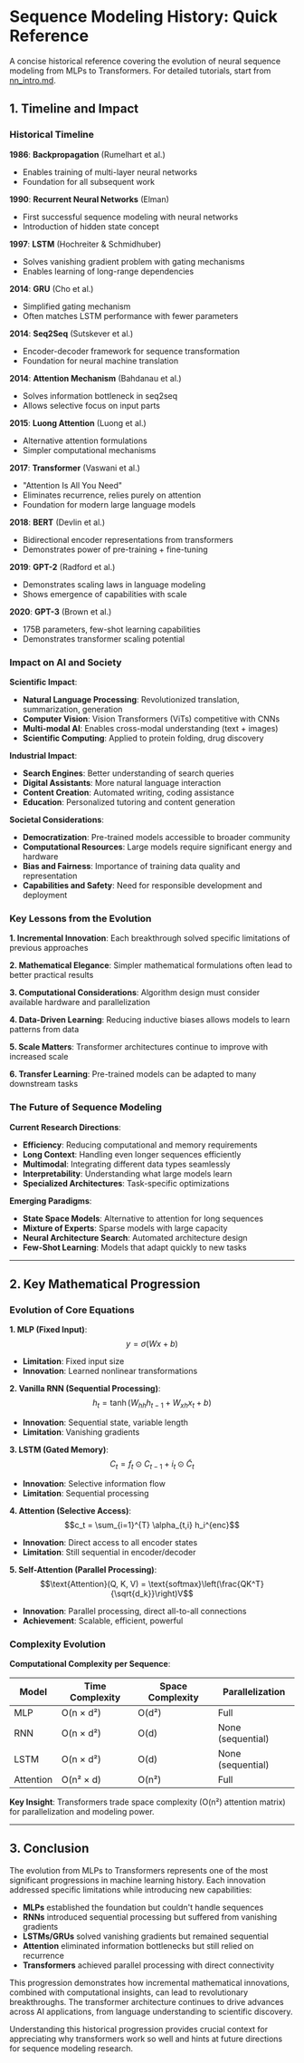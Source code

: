 # Sequence Modeling History: Quick Reference

A concise historical reference covering the evolution of neural sequence modeling from MLPs to Transformers. For detailed tutorials, start from [nn_intro.md](./nn_intro.md).


## 1. Timeline and Impact

### Historical Timeline

**1986**: **Backpropagation** (Rumelhart et al.)
- Enables training of multi-layer neural networks
- Foundation for all subsequent work

**1990**: **Recurrent Neural Networks** (Elman)
- First successful sequence modeling with neural networks
- Introduction of hidden state concept

**1997**: **LSTM** (Hochreiter & Schmidhuber)
- Solves vanishing gradient problem with gating mechanisms
- Enables learning of long-range dependencies

**2014**: **GRU** (Cho et al.)
- Simplified gating mechanism
- Often matches LSTM performance with fewer parameters

**2014**: **Seq2Seq** (Sutskever et al.)
- Encoder-decoder framework for sequence transformation
- Foundation for neural machine translation

**2014**: **Attention Mechanism** (Bahdanau et al.)
- Solves information bottleneck in seq2seq
- Allows selective focus on input parts

**2015**: **Luong Attention** (Luong et al.)
- Alternative attention formulations
- Simpler computational mechanisms

**2017**: **Transformer** (Vaswani et al.)
- "Attention Is All You Need"
- Eliminates recurrence, relies purely on attention
- Foundation for modern large language models

**2018**: **BERT** (Devlin et al.)
- Bidirectional encoder representations from transformers
- Demonstrates power of pre-training + fine-tuning

**2019**: **GPT-2** (Radford et al.)
- Demonstrates scaling laws in language modeling
- Shows emergence of capabilities with scale

**2020**: **GPT-3** (Brown et al.)
- 175B parameters, few-shot learning capabilities
- Demonstrates transformer scaling potential

### Impact on AI and Society

**Scientific Impact**:
- **Natural Language Processing**: Revolutionized translation, summarization, generation
- **Computer Vision**: Vision Transformers (ViTs) competitive with CNNs
- **Multi-modal AI**: Enables cross-modal understanding (text + images)
- **Scientific Computing**: Applied to protein folding, drug discovery

**Industrial Impact**:
- **Search Engines**: Better understanding of search queries
- **Digital Assistants**: More natural language interaction
- **Content Creation**: Automated writing, coding assistance
- **Education**: Personalized tutoring and content generation

**Societal Considerations**:
- **Democratization**: Pre-trained models accessible to broader community
- **Computational Resources**: Large models require significant energy and hardware
- **Bias and Fairness**: Importance of training data quality and representation
- **Capabilities and Safety**: Need for responsible development and deployment

### Key Lessons from the Evolution

**1. Incremental Innovation**: Each breakthrough solved specific limitations of previous approaches

**2. Mathematical Elegance**: Simpler mathematical formulations often lead to better practical results

**3. Computational Considerations**: Algorithm design must consider available hardware and parallelization

**4. Data-Driven Learning**: Reducing inductive biases allows models to learn patterns from data

**5. Scale Matters**: Transformer architectures continue to improve with increased scale

**6. Transfer Learning**: Pre-trained models can be adapted to many downstream tasks

### The Future of Sequence Modeling

**Current Research Directions**:
- **Efficiency**: Reducing computational and memory requirements
- **Long Context**: Handling even longer sequences efficiently  
- **Multimodal**: Integrating different data types seamlessly
- **Interpretability**: Understanding what large models learn
- **Specialized Architectures**: Task-specific optimizations

**Emerging Paradigms**:
- **State Space Models**: Alternative to attention for long sequences
- **Mixture of Experts**: Sparse models with large capacity
- **Neural Architecture Search**: Automated architecture design
- **Few-Shot Learning**: Models that adapt quickly to new tasks

---

## 2. Key Mathematical Progression

### Evolution of Core Equations

**1. MLP (Fixed Input)**:
$$y = \sigma(Wx + b)$$
- **Limitation**: Fixed input size
- **Innovation**: Learned nonlinear transformations

**2. Vanilla RNN (Sequential Processing)**:
$$h_t = \tanh(W_{hh}h_{t-1} + W_{xh}x_t + b)$$
- **Innovation**: Sequential state, variable length
- **Limitation**: Vanishing gradients

**3. LSTM (Gated Memory)**:
$$C_t = f_t \odot C_{t-1} + i_t \odot \tilde{C}_t$$
- **Innovation**: Selective information flow
- **Limitation**: Sequential processing

**4. Attention (Selective Access)**:
$$c_t = \sum_{i=1}^{T} \alpha_{t,i} h_i^{enc}$$
- **Innovation**: Direct access to all encoder states
- **Limitation**: Still sequential in encoder/decoder

**5. Self-Attention (Parallel Processing)**:
$$\text{Attention}(Q, K, V) = \text{softmax}\left(\frac{QK^T}{\sqrt{d_k}}\right)V$$
- **Innovation**: Parallel processing, direct all-to-all connections
- **Achievement**: Scalable, efficient, powerful

### Complexity Evolution

**Computational Complexity per Sequence**:

| Model | Time Complexity | Space Complexity | Parallelization |
|-------|-----------------|------------------|-----------------|
| MLP | O(n × d²) | O(d²) | Full |
| RNN | O(n × d²) | O(d) | None (sequential) |
| LSTM | O(n × d²) | O(d) | None (sequential) |
| Attention | O(n² × d) | O(n²) | Full |

**Key Insight**: Transformers trade space complexity (O(n²) attention matrix) for parallelization and modeling power.

---

## 3. Conclusion

The evolution from MLPs to Transformers represents one of the most significant progressions in machine learning history. Each innovation addressed specific limitations while introducing new capabilities:

- **MLPs** established the foundation but couldn't handle sequences
- **RNNs** introduced sequential processing but suffered from vanishing gradients
- **LSTMs/GRUs** solved vanishing gradients but remained sequential
- **Attention** eliminated information bottlenecks but still relied on recurrence
- **Transformers** achieved parallel processing with direct connectivity

This progression demonstrates how incremental mathematical innovations, combined with computational insights, can lead to revolutionary breakthroughs. The transformer architecture continues to drive advances across AI applications, from language understanding to scientific discovery.

Understanding this historical progression provides crucial context for appreciating why transformers work so well and hints at future directions for sequence modeling research.

